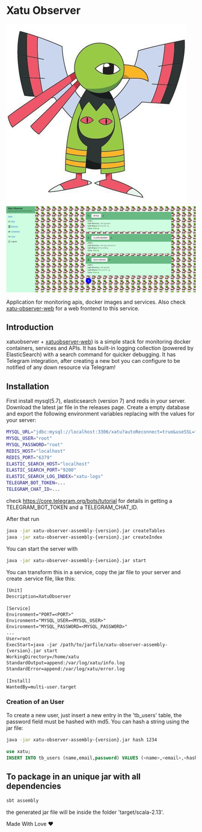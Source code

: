 # Xatu Observer

![xatu](assets/xatu.jpg?raw=true)
![screenshot](assets/screenshot.png?raw=true)


Application for monitoring apis, docker images and services. Also check [xatu-observer-web](https://github.com/DanielSanRocha/xatu-observer-web) for a web frontend to this service.

## Introduction

xatuobserver + [xatuobserver-web](github.com/DanielSanRocha/xatu-observer-web)) is a simple stack for monitoring docker containers, services and APIs.
It has built-in logging collection (powered by ElasticSearch) with a search command for quicker debugging.
It has Telegram integration, after creating a new bot you can configure to be notified of any down resource via Telegram!

## Installation

First install mysql(5.7), elasticsearch (version 7) and redis in your server. Download the latest jar file in the releases page. Create a empty database and export the following environment variables replacing with the values for your server: 

```bash
MYSQL_URL="jdbc:mysql://localhost:3306/xatu?autoReconnect=true&useSSL=false"
MYSQL_USER="root"
MYSQL_PASSWORD="root"
REDIS_HOST="localhost"
REDIS_PORT="6379"
ELASTIC_SEARCH_HOST="localhost"
ELASTIC_SEARCH_PORT="9200"
ELASTIC_SEARCH_LOG_INDEX="xatu-logs"
TELEGRAM_BOT_TOKEN=...
TELEGRAM_CHAT_ID=...
```

check https://core.telegram.org/bots/tutorial for details in getting a TELEGRAM_BOT_TOKEN and a TELEGRAM_CHAT_ID. 

After  that run 
```bash
java -jar xatu-observer-assembly-{version}.jar createTables
java -jar xatu-observer-assembly-{version}.jar createIndex
```

You can start the server with

```bash
java -jar xatu-observer-assembly-{version}.jar start
```

You can transform this in a service, copy the jar file to your server and create .service file, like this:

```
[Unit]
Description=XatuObserver

[Service]
Environment="PORT=<PORT>"
Environment="MYSQL_USER=<MYSQL_USER>"
Environment="MYSQL_PASSWORD=<MYSQL_PASSWORD>"
...
User=root
ExecStart=java -jar /path/to/jarfile/xatu-observer-assembly-{version}.jar start
WorkingDirectory=/home/xatu
StandardOutput=append:/var/log/xatu/info.log
StandardError=append:/var/log/xatu/error.log

[Install]
WantedBy=multi-user.target
```

### Creation of an User

To create a new user, just insert a new entry in the 'tb_users' table, the password field must be hashed with md5. You can hash a string using the jar file:

```bash
java -jar xatu-observer-assembly-{version}.jar hash 1234
```
```sql
use xatu;
INSERT INTO tb_users (name,email,password) VALUES (<name>,<email>,<hashed password>);
``` 


## To package in an unique jar with all dependencies

```bash
sbt assembly
```

the generated jar file will be inside the folder 'target/scala-2.13'.

Made With Love ❤
